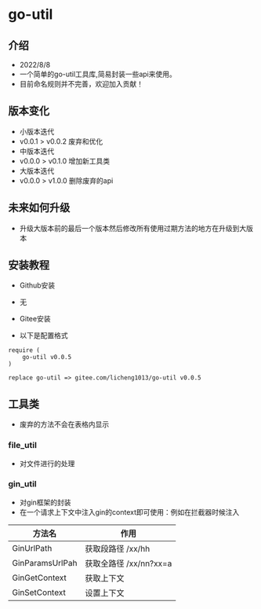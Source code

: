 # go-util
## 介绍
- 2022/8/8
- 一个简单的go-util工具库,简易封装一些api来使用。
- 目前命名规则并不完善，欢迎加入贡献！

## 版本变化
- 小版本迭代
- v0.0.1 > v0.0.2 废弃和优化
- 中版本迭代
- v0.0.0 > v0.1.0 增加新工具类
- 大版本迭代
- v0.0.0 > v1.0.0 删除废弃的api

## 未来如何升级
- 升级大版本前的最后一个版本然后修改所有使用过期方法的地方在升级到大版本

## 安装教程
- Github安装
- 无

- Gitee安装
- 以下是配置格式
```text
require (
	go-util v0.0.5
)

replace go-util => gitee.com/licheng1013/go-util v0.0.5
```

## 工具类
- 废弃的方法不会在表格内显示

### file_util
- 对文件进行的处理

### gin_util
- 对gin框架的封装
- 在一个请求上下文中注入gin的context即可使用：例如在拦截器时候注入

| 方法名             | 作用                |
|-----------------|-------------------|
| GinUrlPath      | 获取段路径 /xx/hh      |
| GinParamsUrlPah | 获取全路径 /xx/nn?xx=a |
| GinGetContext   | 获取上下文             |
| GinSetContext   | 设置上下文             |



